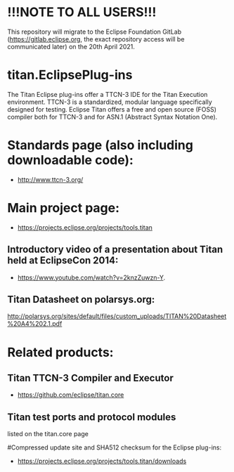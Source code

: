 # !!!NOTE TO ALL USERS!!!

This repository will migrate to the Eclipse Foundation GitLab (https://gitlab.eclipse.org, the exact repository access will be communicated later) on the 20th April 2021.

# titan.EclipsePlug-ins

The Titan Eclipse plug-ins offer a TTCN-3 IDE for the Titan Execution environment.
TTCN-3 is a standardized, modular language specifically designed for testing. 
Eclipse Titan offers a free and open source (FOSS) compiler both for TTCN-3 and for 
ASN.1 (Abstract Syntax Notation One).

# Standards page (also including downloadable code):

* http://www.ttcn-3.org/

# Main project page:

* https://projects.eclipse.org/projects/tools.titan

## Introductory video of a presentation about Titan held at EclipseCon 2014: 
* https://www.youtube.com/watch?v=2knzZuwzn-Y.

## Titan Datasheet on polarsys.org:
http://polarsys.org/sites/default/files/custom_uploads/TITAN%20Datasheet%20A4%202.1.pdf


# Related products:

## Titan TTCN-3 Compiler and Executor 

* https://github.com/eclipse/titan.core
 
## Titan test ports and protocol modules

listed on the titan.core page 

#Compressed update site and SHA512 checksum for the Eclipse plug-ins:

* https://projects.eclipse.org/projects/tools.titan/downloads
